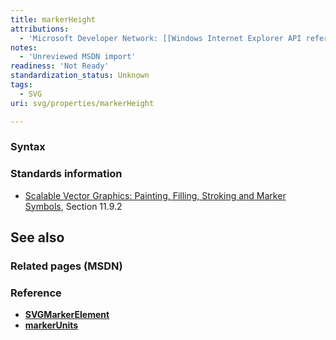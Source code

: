 ```yaml
---
title: markerHeight
attributions:
  - 'Microsoft Developer Network: [[Windows Internet Explorer API reference](http://msdn.microsoft.com/en-us/library/ie/hh828809%28v=vs.85%29.aspx) Article]'
notes:
  - 'Unreviewed MSDN import'
readiness: 'Not Ready'
standardization_status: Unknown
tags:
  - SVG
uri: svg/properties/markerHeight

---
```

### <span>Syntax</span>

### <span>Standards information</span>

-   [Scalable Vector Graphics: Painting, Filling, Stroking and Marker Symbols](http://go.microsoft.com/fwlink/p/?linkid=199816), Section 11.9.2

## <span>See also</span>

### <span>Related pages (MSDN)</span>

### <span>Reference</span>

-   [**SVGMarkerElement**](/svg/elements/marker)
-   [**markerUnits**](/svg/properties/markerUnits)

